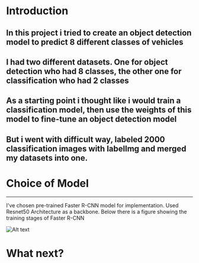 # Introduction 
In this project i tried to create an object detection model to predict 8 different classes of vehicles
---------------------------------------------------------------------------------------------------------------------------------------------------
 I had two different datasets. One for object detection who had 8 classes, the other one for classification who had 2 classes
---------------------------------------------------------------------------------------------------------------------------------------------------
 As a starting point i thought like i would train a classification model, then use the weights of this model to fine-tune an object detection model
---------------------------------------------------------------------------------------------------------------------------------------------------
 But i went with difficult way, labeled 2000 classification images with labellmg and merged my datasets into one.
---------------------------------------------------------------------------------------------------------------------------------------------------
# Choice of Model
---------------------------------------------------------------------------------------------------------------------------------------------------
I've chosen pre-trained Faster R-CNN model for implementation. Used Resnet50 Architecture as a backbone. Below there is a figure showing the training stages of Faster R-CNN

![Alt text](https://production-media.paperswithcode.com/methods/Screen_Shot_2020-05-24_at_5.10.31_PM.png "Optional title")
# What next?
